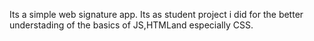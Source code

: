 Its a simple web signature app.
Its as student project i did for the better understading of the basics of JS,HTMLand especially CSS.
